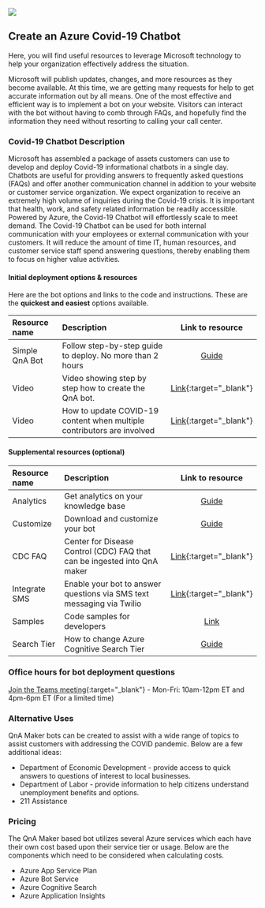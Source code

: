 <a href="https://www.microsoft.com"><img src="https://img-prod-cms-rt-microsoft-com.akamaized.net/cms/api/am/imageFileData/RE1Mu3b?ver=5c31"></a>

## Create an Azure Covid-19 Chatbot

Here, you will find useful resources to leverage Microsoft technology to help your organization effectively address the situation.  

Microsoft will publish updates, changes, and more resources as they become available. At this time, we are getting many requests for help to get accurate information out by all means. One of the  most effective and efficient way is to implement a bot on your website. Visitors can interact with the bot without having to comb through FAQs, and hopefully find the information they need without resorting to calling your call center.

### Covid-19 Chatbot Description
Microsoft has assembled a package of assets customers can use to develop and deploy Covid-19 informational chatbots in a single day.  Chatbots are useful for providing answers to frequently asked questions (FAQs) and offer another communication channel in addition to your website or customer service organization. We expect organization to receive an extremely high volume of inquiries during the Covid-19 crisis. It is important that health, work, and safety related information be readily accessible. Powered by Azure, the Covid-19 Chatbot will effortlessly scale to meet demand. The Covid-19 Chatbot can be used for both internal communication with your employees or external communication with your customers. It will reduce the amount of time IT, human resources, and customer service staff spend answering questions, thereby enabling them to focus on higher value activities.

#### Initial deployment options & resources
Here are the bot options and links to the code and instructions. These are the **quickest and easiest** options available.

| Resource name | Description                                                                  | Link to resource | 
| :-------------| :--------------------------------------------------------------------------- | :--------------: |
| Simple QnA Bot| Follow step-by-step guide to deploy. No more than 2 hours                    | [Guide](docs/quick-start.md) |
| Video         | Video showing step by step how to create the QnA bot.                        | [Link](https://youtu.be/1c-3sjNNRhw){:target="_blank"} |
| Video         | How to update COVID-19 content when multiple contributors are involved       | [Link](https://youtu.be/ikQSP5Er-CE){:target="_blank"} |


#### Supplemental resources (optional)

| Resource name | Description                                                                  | Link to resource | 
| :-------------| :--------------------------------------------------------------------------- | :--------------: |
| Analytics     | Get analytics on your knowledge base                                         | [Guide](docs/telemetry-analytics.md) |
| Customize     | Download and customize your bot                                              | [Guide](docs/customize-bot.md) |
| CDC FAQ       | Center for Disease Control (CDC) FAQ that can be ingested into QnA maker | [Link](https://www.cdc.gov/coronavirus/2019-ncov/faq.html){:target="_blank"} |
| Integrate SMS | Enable your bot to answer questions via SMS text messaging via Twilio | [Link](https://docs.microsoft.com/en-us/azure/bot-service/bot-service-channel-connect-twilio?view=azure-bot-service-4.0){:target="_blank"}
| Samples       | Code samples for developers       | [Link](https://github.com/microsoft/slg-covid-bot/tree/master/samples) |
| Search Tier   | How to change Azure Cognitive Search Tier | [Guide](docs/ChangeSearchTier.md)

### Office hours for bot deployment questions
[Join the Teams meeting](https://teams.microsoft.com/l/meetup-join/19%3ameeting_OTUyOGFlNzUtNjdmMi00YjM0LTkzZjctNzAzOGI5OWUwNTI4%40thread.v2/0?context=%7b%22Tid%22%3a%2272f988bf-86f1-41af-91ab-2d7cd011db47%22%2c%22Oid%22%3a%2245034998-ff14-46b2-8930-a81239a16800%22%7d){:target="_blank"} - Mon-Fri: 10am-12pm ET and 4pm-6pm ET (For a limited time)

### Alternative Uses
QnA Maker bots can be created to assist with a wide range of topics to assist customers with addressing the COVID pandemic.  Below are a few additional ideas:

* Department of Economic Development - provide access to quick answers to questions of interest to local businesses.
* Department of Labor - provide information to help citizens understand unemployment benefits and options.
* 211 Assistance

### Pricing
The QnA Maker based bot utilizes several Azure services which each have their own cost based upon their service tier or usage. Below are the components which need to be considered when calculating costs.

* Azure App Service Plan
* Azure Bot Service
* Azure Cognitive Search
* Azure Application Insights  
